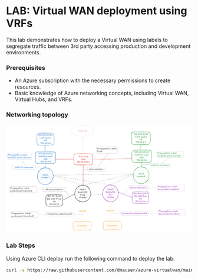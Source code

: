 # LAB: Virtual WAN deployment using VRFs

This lab demonstrates how to deploy a Virtual WAN using labels to segregate traffic between 3rd party accessing production and development environments. 

### Prerequisites
- An Azure subscription with the necessary permissions to create resources.
- Basic knowledge of Azure networking concepts, including Virtual WAN, Virtual Hubs, and VRFs.

### Networking topology

![](./media/diagram.png)

### Lab Steps

Using Azure CLI deploy run the following command to deploy the lab:

```bash
curl -s https://raw.githubusercontent.com/dmauser/azure-virtualwan/main/svh-ri-inter-region/svhri-inter-deploy.azcli | bash
```
